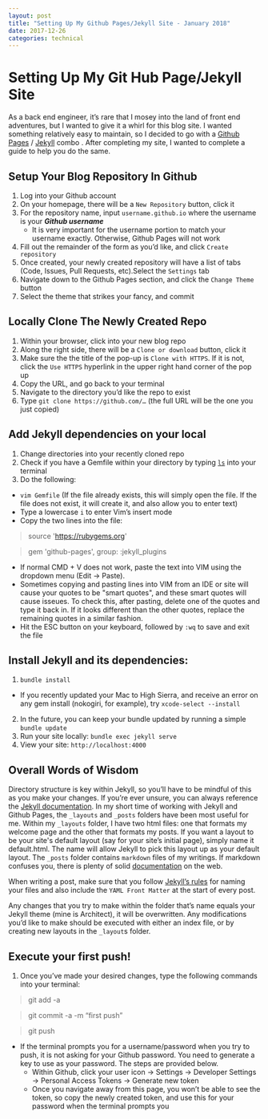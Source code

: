 ```yaml
---
layout: post
title: "Setting Up My Github Pages/Jekyll Site - January 2018"
date: 2017-12-26 
categories: technical 
---
```


# Setting Up My Git Hub Page/Jekyll Site
As a back end engineer, it’s rare that I mosey into the land of front end adventures, but I wanted to give it a whirl for this blog site. I wanted something relatively easy to maintain, so I decided to go with a [Github Pages](https://pages.github.com) / [Jekyll](https://jekyllrb.com) combo . After completing my site, I wanted to complete a guide to help you do the same. 

## Setup Your Blog Repository In Github 
1. Log into your Github account 
2. On your homepage, there will be a `New Repository` button, click it
3. For the repository name, input `username.github.io` where the username is your *__Github username__* 
    - It is very important for the username portion to match your username exactly. Otherwise, Github Pages will not work 
4. Fill out the remainder of the form as you’d like, and click `Create repository` 
5. Once created, your newly created repository will have a list of tabs (Code, Issues, Pull Requests, etc).Select the `Settings` tab
6. Navigate down to the Github Pages section, and click the `Change Theme` button
7. Select the theme that strikes your fancy, and commit 

## Locally Clone The Newly Created Repo
1. Within your browser, click into your new blog repo 
2. Along the right side, there will be a `Clone or download` button, click it
3. Make sure the the title of the pop-up is `Clone with HTTPS`. If it is not, click the `Use HTTPS` hyperlink in the upper right hand corner of the pop up 
4. Copy the URL, and go back to your terminal 
5. Navigate to the directory you’d like the repo to exist
6. Type `git clone https://github.com/…` (the full URL will be the one you just copied) 

## Add Jekyll dependencies on your local
1. Change directories into your recently cloned repo 
2. Check if you have a Gemfile within your directory by typing [`ls`](http://www.mediacollege.com/linux/command/ls.html) into your terminal  
3. Do the following: 
  * `vim Gemfile` (If the file already exists, this will simply open the file. If the file does not exist, it will create it, and also allow you to enter text)
  * Type a lowercase `i` to enter Vim’s insert mode
  * Copy the two lines into the file: 

  > source 'https://rubygems.org' 

  > gem 'github-pages', group: :jekyll_plugins

  * If normal CMD + V does not work, paste the text into VIM using the dropdown menu (Edit → Paste). 
  * Sometimes copying and pasting lines into VIM from an IDE or site will cause your quotes to be "smart quotes", and these smart quotes will cause isseues. To check this, after pasting, delete one of the quotes and type it back in. If it looks different than the other quotes, replace the remaining quotes in a similar fashion. 
  * Hit the ESC button on your keyboard, followed by `:wq` to save and exit the file

## Install Jekyll and its dependencies:  
1. `bundle install`
  - If you recently updated your Mac to High Sierra, and receive an error on any gem install (nokogiri, for example), try `xcode-select --install`
2. In the future, you can keep your bundle updated by running a simple `bundle update`
3. Run your site locally: `bundle exec jekyll serve`
4. View your site: `http://localhost:4000`

## Overall Words of Wisdom 
Directory structure is key within Jekyll, so you’ll have to be mindful of this as you make your changes. If you’re ever unsure, you can always reference the [Jekyll documentation](https://jekyllrb.com/docs/structure/). In my short time of working with Jekyll and Github Pages, the `_layouts` and `_posts` folders have been most useful for me. Within my `_layouts` folder, I have two html files: one that formats my welcome page and  the other that formats my posts. If you want a layout to be your site's default layout (say for your site’s initial page), simply name it default.html. The name will allow Jekyll to pick this layout up as your default layout. The `_posts` folder contains `markdown` files of my writings. If markdown confuses you, there is plenty of solid [documentation](https://github.com/adam-p/markdown-here/wiki/Markdown-Cheatsheet) on the web.

When writing a post, make sure that you follow [Jekyll’s rules](https://jekyllrb.com/docs/posts/) for naming your files and also include the `YAML Front Matter` at the start of every post. 

Any changes that you try to make within the folder that’s name equals your Jekyll theme (mine is Architect), it will be overwritten. Any modifications you’d like to make should be executed with either an index file, or by creating new layouts in the `_layout`s folder. 


## Execute your first push!
1. Once you’ve made your desired changes, type the following commands into your terminal: 

> git add -a 

> git commit -a -m “first push”

> git push

  * If the terminal prompts you for a username/password when you try to push, it is not asking for your Github password. You need to generate a key to use as your password. The steps are provided below. 
    * Within Github, click your user icon → Settings → Developer Settings → Personal Access Tokens → Generate new token 
    * Once you navigate away from this page, you won’t be able to see the token, so copy the newly created token, and use this for your password when the terminal prompts you 
